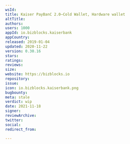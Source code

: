 ```yaml
---
wsId: 
title: Kaiser PayBanC 2.0–Cold Wallet, Hardware wallet
altTitle: 
authors: 
users: 1000
appId: io.bizblocks.kaiserbank
appCountry: 
released: 2019-01-04
updated: 2020-11-22
version: 0.30.16
stars: 
ratings: 
reviews: 
size: 
website: https://bizblocks.io
repository: 
issue: 
icon: io.bizblocks.kaiserbank.png
bugbounty: 
meta: stale
verdict: wip
date: 2021-11-18
signer: 
reviewArchive: 
twitter: 
social: 
redirect_from: 

---
```


